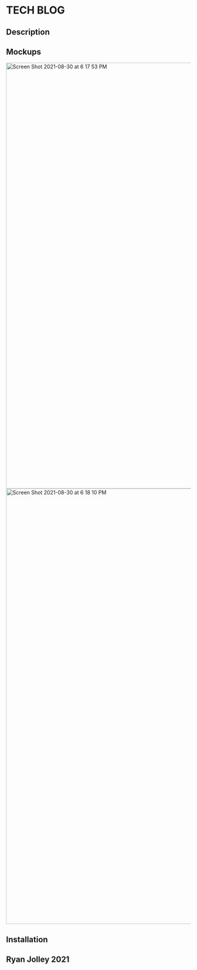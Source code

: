 # TECH BLOG

## Description

## Mockups
<img width="1159" alt="Screen Shot 2021-08-30 at 6 17 53 PM" src="https://user-images.githubusercontent.com/83616082/131413050-6cc35940-f9fc-48da-943a-851d41bdd41d.png">
<img width="1185" alt="Screen Shot 2021-08-30 at 6 18 10 PM" src="https://user-images.githubusercontent.com/83616082/131413093-ee73fc90-0573-4810-ac70-4209bb65bdee.png">

## Installation

## Ryan Jolley 2021

